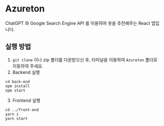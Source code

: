 # Azureton

ChatGPT 와 Google Search Engine API 를 이용하여 옷을 추천해주는 React 앱입니다.

## 실행 방법

1. `git clone` 이나 zip 폴더를 다운받으신 후, 터미널을 이용하여 `Azureton` 폴더로 이동하여 주세요.
2. Backend 실행
```
cd back-end
npm install
npm start
```

3. Frontend 실행
```
cd ../front-end
yarn i
yarn start
```
